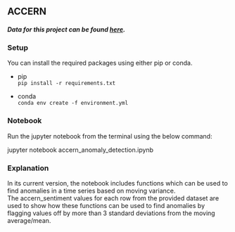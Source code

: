 ## ACCERN

#### _Data for this project can be found [here](https://s3.amazonaws.com/accern-data/2017-07-05.jsonl.gz)._

### Setup

You can install the required packages using either pip or conda.

- pip  
`pip install -r requirements.txt`

- conda  
`conda env create -f environment.yml`


### Notebook

Run the jupyter notebook from the terminal using the below command:

jupyter notebook accern_anomaly_detection.ipynb

### Explanation

In its current version, the notebook includes functions which can be used to find anomalies in a time series based on moving variance.  
The accern_sentiment values for each row from the provided dataset are used to show how these functions can be used to find anomalies by flagging values off by more than 3 standard deviations from the moving average/mean.
